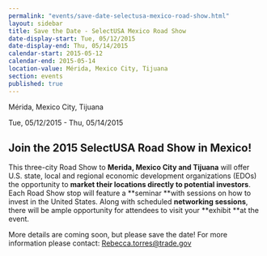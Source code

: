 ```yaml
---
permalink: "events/save-date-selectusa-mexico-road-show.html"
layout: sidebar
title: Save the Date - SelectUSA Mexico Road Show
date-display-start: Tue, 05/12/2015
date-display-end: Thu, 05/14/2015
calendar-start: 2015-05-12
calendar-end: 2015-05-14
location-value: Mérida, Mexico City, Tijuana
section: events
published: true
---
```

 Mérida, Mexico City, Tijuana        

 Tue, 05/12/2015 - Thu, 05/14/2015

## **Join the 2015 SelectUSA Road Show in Mexico!**

This three-city Road Show to **Merida, Mexico City and Tijuana** will offer U.S. state,
local and regional economic development organizations (EDOs) the opportunity
to **market their locations directly to potential investors**. Each Road Show
stop will feature a **seminar **with sessions on how to invest in the United
States. Along with scheduled **networking sessions**, there will be ample
opportunity for attendees to visit your **exhibit **at the event.&nbsp;

More details are coming soon, but please save the date! For more information please contact: [Rebecca.torres@trade.gov](mailto:Rebecca.torres@trade.gov)

